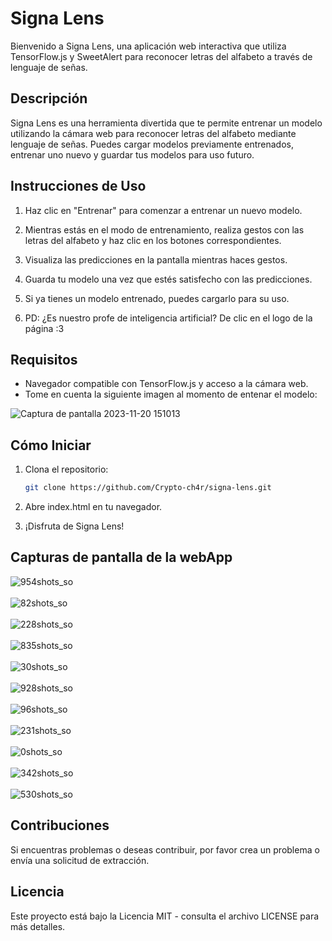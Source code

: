 # Signa Lens

Bienvenido a Signa Lens, una aplicación web interactiva que utiliza TensorFlow.js y SweetAlert para reconocer letras del alfabeto a través de lenguaje de señas.

## Descripción

Signa Lens es una herramienta divertida que te permite entrenar un modelo utilizando la cámara web para reconocer letras del alfabeto mediante lenguaje de señas. Puedes cargar modelos previamente entrenados, entrenar uno nuevo y guardar tus modelos para uso futuro.

## Instrucciones de Uso

1. Haz clic en "Entrenar" para comenzar a entrenar un nuevo modelo.
2. Mientras estás en el modo de entrenamiento, realiza gestos con las letras del alfabeto y haz clic en los botones correspondientes.
3. Visualiza las predicciones en la pantalla mientras haces gestos.
4. Guarda tu modelo una vez que estés satisfecho con las predicciones.
5. Si ya tienes un modelo entrenado, puedes cargarlo para su uso.

6. PD: ¿Es nuestro profe de inteligencia artificial? De clic en el logo de la página :3

## Requisitos

- Navegador compatible con TensorFlow.js y acceso a la cámara web.
- Tome en cuenta la siguiente imagen al momento de entenar el modelo:

![Captura de pantalla 2023-11-20 151013](https://github.com/Crypto-ch4r/SignaLens/assets/61950097/bc1018c7-ed7d-4e0a-b0ee-9d97d5a98fee)


## Cómo Iniciar

1. Clona el repositorio:

   ```bash
   git clone https://github.com/Crypto-ch4r/signa-lens.git
   ```

2. Abre index.html en tu navegador.

3. ¡Disfruta de Signa Lens!

## Capturas de pantalla de la webApp

![954shots_so](https://github.com/Crypto-ch4r/SignaLens/assets/61950097/aa8144e1-0a2d-42c1-ad97-317012e54785)
<br><br>
![82shots_so](https://github.com/Crypto-ch4r/SignaLens/assets/61950097/5e79fe35-944f-4d8f-8d3e-6fe7edf71ae6)
<br><br>
![228shots_so](https://github.com/Crypto-ch4r/SignaLens/assets/61950097/e6b5ec27-8941-4160-9ec2-5d4447aa9c8e)
<br><br>
![835shots_so](https://github.com/Crypto-ch4r/SignaLens/assets/61950097/99376487-fb66-4142-a35f-37283f13a9cd)
<br><br>
![30shots_so](https://github.com/Crypto-ch4r/SignaLens/assets/61950097/77310f1b-4a3e-4b90-8b51-a2d5d0b719f1)
<br><br>
![928shots_so](https://github.com/Crypto-ch4r/SignaLens/assets/61950097/5f922e76-4c9d-48ae-ab47-fb8160622e7e)
<br><br>
![96shots_so](https://github.com/Crypto-ch4r/SignaLens/assets/61950097/36cc29da-a83d-4cb0-9c75-2a69c3b1e6b5)
<br><br>
![231shots_so](https://github.com/Crypto-ch4r/SignaLens/assets/61950097/4c67b15c-8d0f-498d-bab8-f28df6ef5604)
<br><br>
![0shots_so](https://github.com/Crypto-ch4r/SignaLens/assets/61950097/6dfdf80f-8a31-4586-a49c-e6effb2198b3)
<br><br>
![342shots_so](https://github.com/Crypto-ch4r/SignaLens/assets/61950097/3242cb04-7ef5-4ce1-bb0c-8ece2eae5576)
<br><br>
![530shots_so](https://github.com/Crypto-ch4r/SignaLens/assets/61950097/1561c594-3589-4403-8e29-5c373f0fa389)



## Contribuciones
Si encuentras problemas o deseas contribuir, por favor crea un problema o envía una solicitud de extracción.

## Licencia
Este proyecto está bajo la Licencia MIT - consulta el archivo LICENSE para más detalles.
